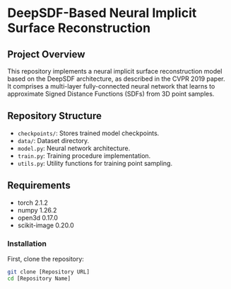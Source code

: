 # DeepSDF-Based Neural Implicit Surface Reconstruction

## Project Overview

This repository implements a neural implicit surface reconstruction model based on the DeepSDF architecture, as described in the CVPR 2019 paper. It comprises a multi-layer fully-connected neural network that learns to approximate Signed Distance Functions (SDFs) from 3D point samples.

## Repository Structure

- `checkpoints/`: Stores trained model checkpoints.
- `data/`: Dataset directory.
- `model.py`: Neural network architecture.
- `train.py`: Training procedure implementation.
- `utils.py`: Utility functions for training point sampling.

## Requirements

- torch 2.1.2
- numpy 1.26.2
- open3d 0.17.0
- scikit-image 0.20.0

### Installation

First, clone the repository:

```bash
git clone [Repository URL]
cd [Repository Name]
